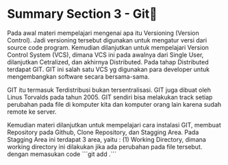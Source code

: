 # Summary Section 3 - Git:rocket:

Pada awal materi mempelajari mengenai apa itu Versioning (Version Control). Jadi versioning tersebut digunakan untuk mengatur versi dari source code program. Kemudian dilanjutkan untuk mempelajari Version Control System (VCS), dimana VCS ini pada awalnya dari Single User, dilanjutkan Cetralized, dan akhirnya Distributed. Pada tahap Distributed terdapat GIT. GIT ini salah satu VCS yg digunakan para developer untuk mengembangkan software secara bersama-sama.
<p>
GIT itu termasuk Terdistribusi bukan tersentralisasi. GIT juga dibuat oleh Linus Torvalds pada tahun 2005. GIT sendiri bisa melakukan track setiap perubahan pada file di komputer kita dan komputer orang lain karena sudah remote ke server.
<p>
Kemudian materi dilanjutkan untuk mempelajari cara instalasi GIT, membuat Repository pada Github, Clone Repository, dan Stagging Area. Pada Stagging Area ini terdapat 3 area, yaitu : (1) Working Directory, dimana working directory ini dilakukan jika ada perubahan pada file tersebut. dengan memasukan code ```git add .```
